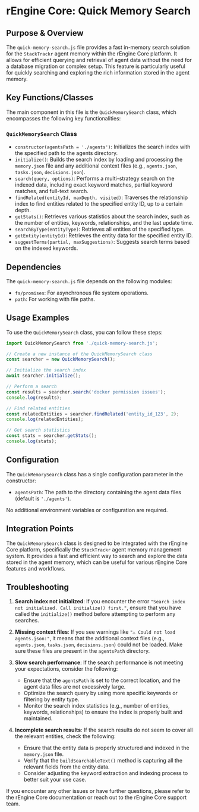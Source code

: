 # rEngine Core: Quick Memory Search

## Purpose & Overview

The `quick-memory-search.js` file provides a fast in-memory search solution for the `StackTrackr` agent memory within the rEngine Core platform. It allows for efficient querying and retrieval of agent data without the need for a database migration or complex setup. This feature is particularly useful for quickly searching and exploring the rich information stored in the agent memory.

## Key Functions/Classes

The main component in this file is the `QuickMemorySearch` class, which encompasses the following key functionalities:

### `QuickMemorySearch` Class

- `constructor(agentsPath = './agents')`: Initializes the search index with the specified path to the agents directory.
- `initialize()`: Builds the search index by loading and processing the `memory.json` file and any additional context files (e.g., `agents.json`, `tasks.json`, `decisions.json`).
- `search(query, options)`: Performs a multi-strategy search on the indexed data, including exact keyword matches, partial keyword matches, and full-text search.
- `findRelated(entityId, maxDepth, visited)`: Traverses the relationship index to find entities related to the specified entity ID, up to a certain depth.
- `getStats()`: Retrieves various statistics about the search index, such as the number of entities, keywords, relationships, and the last update time.
- `searchByType(entityType)`: Retrieves all entities of the specified type.
- `getEntity(entityId)`: Retrieves the entity data for the specified entity ID.
- `suggestTerms(partial, maxSuggestions)`: Suggests search terms based on the indexed keywords.

## Dependencies

The `quick-memory-search.js` file depends on the following modules:

- `fs/promises`: For asynchronous file system operations.
- `path`: For working with file paths.

## Usage Examples

To use the `QuickMemorySearch` class, you can follow these steps:

```javascript
import QuickMemorySearch from './quick-memory-search.js';

// Create a new instance of the QuickMemorySearch class
const searcher = new QuickMemorySearch();

// Initialize the search index
await searcher.initialize();

// Perform a search
const results = searcher.search('docker permission issues');
console.log(results);

// Find related entities
const relatedEntities = searcher.findRelated('entity_id_123', 2);
console.log(relatedEntities);

// Get search statistics
const stats = searcher.getStats();
console.log(stats);
```

## Configuration

The `QuickMemorySearch` class has a single configuration parameter in the constructor:

- `agentsPath`: The path to the directory containing the agent data files (default is `'./agents'`).

No additional environment variables or configuration are required.

## Integration Points

The `QuickMemorySearch` class is designed to be integrated with the rEngine Core platform, specifically the `StackTrackr` agent memory management system. It provides a fast and efficient way to search and explore the data stored in the agent memory, which can be useful for various rEngine Core features and workflows.

## Troubleshooting

1. **Search index not initialized**: If you encounter the error `"Search index not initialized. Call initialize() first."`, ensure that you have called the `initialize()` method before attempting to perform any searches.

1. **Missing context files**: If you see warnings like `"⚠️ Could not load agents.json:"`, it means that the additional context files (e.g., `agents.json`, `tasks.json`, `decisions.json`) could not be loaded. Make sure these files are present in the `agentsPath` directory.

1. **Slow search performance**: If the search performance is not meeting your expectations, consider the following:
   - Ensure that the `agentsPath` is set to the correct location, and the agent data files are not excessively large.
   - Optimize the search query by using more specific keywords or filtering by entity type.
   - Monitor the search index statistics (e.g., number of entities, keywords, relationships) to ensure the index is properly built and maintained.

1. **Incomplete search results**: If the search results do not seem to cover all the relevant entities, check the following:
   - Ensure that the entity data is properly structured and indexed in the `memory.json` file.
   - Verify that the `buildSearchableText()` method is capturing all the relevant fields from the entity data.
   - Consider adjusting the keyword extraction and indexing process to better suit your use case.

If you encounter any other issues or have further questions, please refer to the rEngine Core documentation or reach out to the rEngine Core support team.
